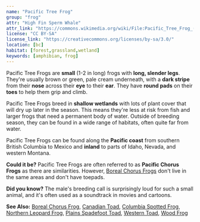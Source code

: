 ```yaml
---
name: "Pacific Tree Frog"
group: "frog"
attr: "High Fin Sperm Whale"
attr_link: "https://commons.wikimedia.org/wiki/File:Pacific_Tree_Frog_(Pseudacris_regilla)_3.JPG"
license: "CC BY-SA"
license_link: "https://creativecommons.org/licenses/by-sa/3.0/"
location: [bc]
habitat: [forest,grassland,wetland]
keywords: [amphibian, frog]
---
```

Pacific Tree Frogs are **small** (1-2 in long) frogs with **long, slender legs**. They're usually brown or green, pale cream underneath, with a **dark stripe** from their **nose** across their **eye** to their **ear**. They have **round pads** on their **toes** to help them grip and climb.

Pacific Tree Frogs breed in **shallow wetlands** with lots of plant cover that will dry up later in the season. This means they're less at risk from fish and larger frogs that need a permanent body of water. Outside of breeding season, they can be found in a wide range of habitats, often quite far from water.

Pacific Tree Frogs can be found along the **Pacific coast** from southern British Columbia to Mexico and **inland** to parts of Idaho, Nevada, and western Montana.

**Could it be?** Pacific Tree Frogs are often referred to as **Pacific Chorus Frogs** as there are similarities. However, [Boreal Chorus Frogs](/herps/borchor/) don't live in the same areas and don't have toepads.

**Did you know?** The male's breeding call is surprisingly loud for such a small animal, and it's often used as a soundtrack in movies and cartoons.

<!-- generated, do not edit -->
**See Also:**
[Boreal Chorus Frog](/herps/borchor/),
[Canadian Toad](/herps/cantoad/),
[Columbia Spotted Frog](/herps/colsfrog/),
[Northern Leopard Frog](/herps/norlfrog/),
[Plains Spadefoot Toad](/herps/plainspade/),
[Western Toad](/herps/westtoad/),
[Wood Frog](/herps/woodfrog/)

